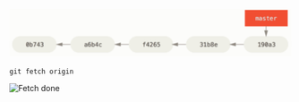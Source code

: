 ![Fetch init](../../resources/images/fetch.png)

```git fetch origin```

![Fetch done](../../resources/images/fetch_done.png)
